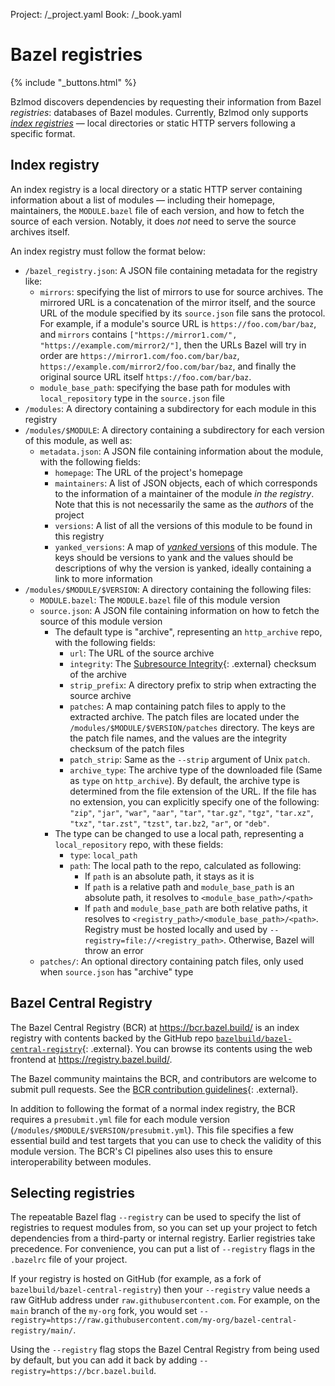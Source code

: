 Project: /_project.yaml
Book: /_book.yaml

# Bazel registries

{% include "_buttons.html" %}

Bzlmod discovers dependencies by requesting their information from Bazel
*registries*: databases of Bazel modules. Currently, Bzlmod only supports
[*index registries*](#index_registry) — local directories or static HTTP servers
following a specific format.

## Index registry

An index registry is a local directory or a static HTTP server containing
information about a list of modules — including their homepage, maintainers, the
`MODULE.bazel` file of each version, and how to fetch the source of each
version. Notably, it does *not* need to serve the source archives itself.

An index registry must follow the format below:

*   `/bazel_registry.json`: A JSON file containing metadata for the registry
    like:
    *   `mirrors`: specifying the list of mirrors to use for source archives.
        The mirrored URL is a concatenation of the mirror itself, and the
        source URL of the module specified by its `source.json` file sans the
        protocol. For example, if a module's source URL is
        `https://foo.com/bar/baz`, and `mirrors` contains
        `["https://mirror1.com/", "https://example.com/mirror2/"]`, then the
        URLs Bazel will try in order are `https://mirror1.com/foo.com/bar/baz`,
        `https://example.com/mirror2/foo.com/bar/baz`, and finally the original
        source URL itself `https://foo.com/bar/baz`.
    *   `module_base_path`: specifying the base path for modules with
        `local_repository` type in the `source.json` file
*   `/modules`: A directory containing a subdirectory for each module in this
    registry
*   `/modules/$MODULE`: A directory containing a subdirectory for each version
    of this module, as well as:
    *   `metadata.json`: A JSON file containing information about the module,
        with the following fields:
        *   `homepage`: The URL of the project's homepage
        *   `maintainers`: A list of JSON objects, each of which corresponds to
            the information of a maintainer of the module *in the registry*.
            Note that this is not necessarily the same as the *authors* of the
            project
        *   `versions`: A list of all the versions of this module to be found in
            this registry
        *   `yanked_versions`: A map of [*yanked*
            versions](/external/module#yanked_versions) of this module. The keys
            should be versions to yank and the values should be descriptions of
            why the version is yanked, ideally containing a link to more
            information
*   `/modules/$MODULE/$VERSION`: A directory containing the following files:
    *   `MODULE.bazel`: The `MODULE.bazel` file of this module version
    *   `source.json`: A JSON file containing information on how to fetch the
        source of this module version
        *   The default type is "archive", representing an `http_archive` repo,
            with the following fields:
            *   `url`: The URL of the source archive
            *   `integrity`: The [Subresource
                Integrity](https://w3c.github.io/webappsec-subresource-integrity/#integrity-metadata-description){: .external}
                checksum of the archive
            *   `strip_prefix`: A directory prefix to strip when extracting the
                source archive
            *   `patches`: A map containing patch files to apply to the
                extracted archive. The patch files are located under the
                `/modules/$MODULE/$VERSION/patches` directory. The keys are the
                patch file names, and the values are the integrity checksum of
                the patch files
            *   `patch_strip`: Same as the `--strip` argument of Unix `patch`.
            *   `archive_type`: The archive type of the downloaded file (Same as `type` on `http_archive`).
                By default, the archive type is determined from the file extension of the URL. If the file has
                no extension, you can explicitly specify one of the following: `"zip"`, `"jar"`, `"war"`, `"aar"`,
                `"tar"`, `"tar.gz"`, `"tgz"`, `"tar.xz"`, `"txz"`, `"tar.zst"`, `"tzst"`, `tar.bz2`, `"ar"`, or `"deb"`.
        *   The type can be changed to use a local path, representing a
            `local_repository` repo, with these fields:
            *   `type`: `local_path`
            *   `path`: The local path to the repo, calculated as following:
                *   If `path` is an absolute path, it stays as it is
                *   If `path` is a relative path and `module_base_path` is an
                    absolute path, it resolves to `<module_base_path>/<path>`
                *   If `path` and `module_base_path` are both relative paths, it
                    resolves to `<registry_path>/<module_base_path>/<path>`.
                    Registry must be hosted locally and used by
                    `--registry=file://<registry_path>`. Otherwise, Bazel will
                    throw an error
    *   `patches/`: An optional directory containing patch files, only used when
        `source.json` has "archive" type

## Bazel Central Registry

The Bazel Central Registry (BCR) at <https://bcr.bazel.build/> is an index
registry with contents backed by the GitHub repo
[`bazelbuild/bazel-central-registry`](https://github.com/bazelbuild/bazel-central-registry){: .external}.
You can browse its contents using the web frontend at
<https://registry.bazel.build/>.

The Bazel community maintains the BCR, and contributors are welcome to submit
pull requests. See the [BCR contribution
guidelines](https://github.com/bazelbuild/bazel-central-registry/blob/main/docs/README.md){: .external}.

In addition to following the format of a normal index registry, the BCR requires
a `presubmit.yml` file for each module version
(`/modules/$MODULE/$VERSION/presubmit.yml`). This file specifies a few essential
build and test targets that you can use to check the validity of this module
version. The BCR's CI pipelines also uses this to ensure interoperability
between modules.

## Selecting registries

The repeatable Bazel flag `--registry` can be used to specify the list of
registries to request modules from, so you can set up your project to fetch
dependencies from a third-party or internal registry. Earlier registries take
precedence. For convenience, you can put a list of `--registry` flags in the
`.bazelrc` file of your project.

If your registry is hosted on GitHub (for example, as a fork of
`bazelbuild/bazel-central-registry`) then your `--registry` value needs a raw
GitHub address under `raw.githubusercontent.com`. For example, on the `main`
branch of the `my-org` fork, you would set
`--registry=https://raw.githubusercontent.com/my-org/bazel-central-registry/main/`.

Using the `--registry` flag stops the Bazel Central Registry from being used by
default, but you can add it back by adding `--registry=https://bcr.bazel.build`.
